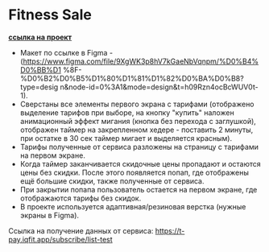 # Fitness Sale

**[ссылка на проект](https://fitness-sale.netlify.app/)**  

- Макет по ссылке в Figma - 
(https://www.figma.com/file/9XgWK3p8hV7kGaeNbVqnpm/%D0%B4%D0%BB%D1
%8F-%D0%B2%D0%B5%D1%80%D1%81%D1%82%D0%BA%D0%B8?type=desig
n&node-id=0%3A1&mode=design&t=h09Rzn4ocBcWUV0t-1).
- Сверстаны все элементы первого экрана с тарифами (отображено выделение
тарифов при выборе, на кнопку "купить" наложен анимационный эффект
мигания (кнопка без перехода с заглушкой), отображен таймер на закрепленном хедере -
поставить 2 минуты, при остатке в 30 сек таймер мигает и выделяется красным).
- Тарифы полученные от сервиса разложены на страницу с тарифами на первом
экране.
- Когда таймер заканчивается скидочные цены пропадают и остаются цены без
скидки. После этого появляется попап, где отображены ещё большие скидки, также
полученные от сервиса. 
- При закрытии попапа пользователь остается на первом экране, где отображаются тарифы без
скидок. 
- В проекте используется адаптивная/резиновая верстка (нужные экраны в Figma).
  
Ссылка на получение данных от сервиса:
https://t-pay.iqfit.app/subscribe/list-test
